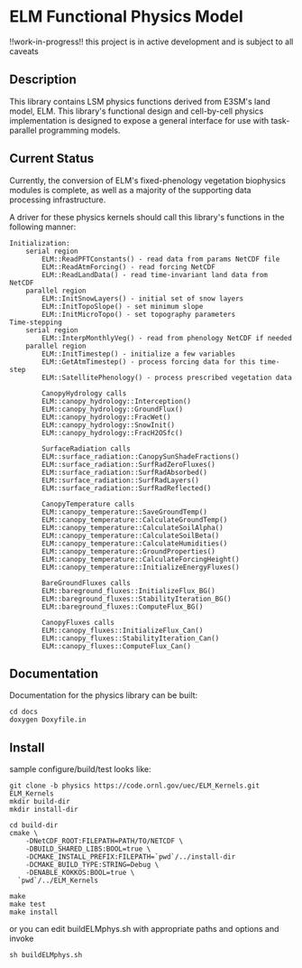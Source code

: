 ELM Functional Physics Model
================================
!!work-in-progress!! this project is in active development and is subject to all caveats

Description
-----------
This library contains LSM physics functions derived from E3SM's land model, ELM. 
This library's functional design and cell-by-cell physics implementation is designed 
to expose a general interface for use with task-parallel programming models.

Current Status
--------------
Currently, the conversion of ELM's fixed-phenology vegetation biophysics modules is complete,
as well as a majority of the supporting data processing infrastructure.

A driver for these physics kernels should call this library's functions in the following manner:
    
    Initialization:
        serial region
            ELM::ReadPFTConstants() - read data from params NetCDF file
            ELM::ReadAtmForcing() - read forcing NetCDF
            ELM::ReadLandData() - read time-invariant land data from NetCDF
        parallel region
            ELM::InitSnowLayers() - initial set of snow layers
            ELM::InitTopoSlope() - set minimum slope
            ELM::InitMicroTopo() - set topography parameters
    Time-stepping
        serial region
            ELM::InterpMonthlyVeg() - read from phenology NetCDF if needed
        parallel region
            ELM::InitTimestep() - initialize a few variables
            ELM::GetAtmTimestep() - process forcing data for this time-step
            ELM::SatellitePhenology() - process prescribed vegetation data

            CanopyHydrology calls
            ELM::canopy_hydrology::Interception()
            ELM::canopy_hydrology::GroundFlux()
            ELM::canopy_hydrology::FracWet()
            ELM::canopy_hydrology::SnowInit()
            ELM::canopy_hydrology::FracH2OSfc()

            SurfaceRadiation calls
            ELM::surface_radiation::CanopySunShadeFractions()
            ELM::surface_radiation::SurfRadZeroFluxes()
            ELM::surface_radiation::SurfRadAbsorbed()
            ELM::surface_radiation::SurfRadLayers()
            ELM::surface_radiation::SurfRadReflected()

            CanopyTemperature calls
            ELM::canopy_temperature::SaveGroundTemp()
            ELM::canopy_temperature::CalculateGroundTemp()
            ELM::canopy_temperature::CalculateSoilAlpha()
            ELM::canopy_temperature::CalculateSoilBeta()
            ELM::canopy_temperature::CalculateHumidities()
            ELM::canopy_temperature::GroundProperties()
            ELM::canopy_temperature::CalculateForcingHeight()
            ELM::canopy_temperature::InitializeEnergyFluxes()

            BareGroundFluxes calls
            ELM::bareground_fluxes::InitializeFlux_BG()
            ELM::bareground_fluxes::StabilityIteration_BG()
            ELM::bareground_fluxes::ComputeFlux_BG()

            CanopyFluxes calls
            ELM::canopy_fluxes::InitializeFlux_Can()
            ELM::canopy_fluxes::StabilityIteration_Can()
            ELM::canopy_fluxes::ComputeFlux_Can()

Documentation
-------------
Documentation for the physics library can be built:
    
    cd docs
    doxygen Doxyfile.in 

Install
-------
sample configure/build/test looks like:

    git clone -b physics https://code.ornl.gov/uec/ELM_Kernels.git ELM_Kernels
    mkdir build-dir
    mkdir install-dir
    
    cd build-dir
    cmake \
        -DNetCDF_ROOT:FILEPATH=PATH/TO/NETCDF \
        -DBUILD_SHARED_LIBS:BOOL=true \
        -DCMAKE_INSTALL_PREFIX:FILEPATH=`pwd`/../install-dir
        -DCMAKE_BUILD_TYPE:STRING=Debug \
        -DENABLE_KOKKOS:BOOL=true \
      `pwd`/../ELM_Kernels
      
    make
    make test
    make install

or you can edit buildELMphys.sh with appropriate paths and options and invoke
    
    sh buildELMphys.sh

    
